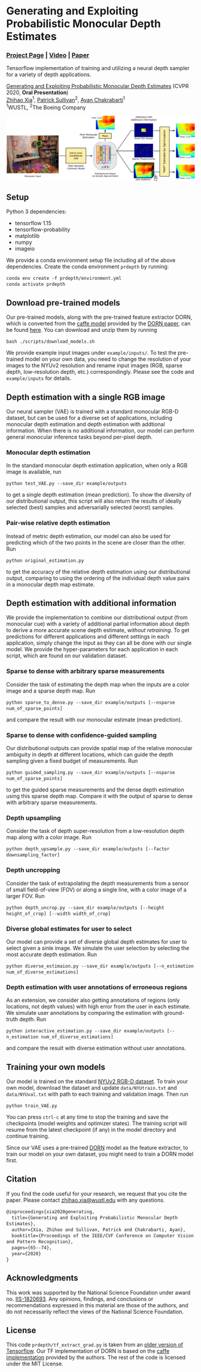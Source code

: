 # Generating and Exploiting Probabilistic Monocular Depth Estimates
### [Project Page](https://projects.ayanc.org/prdepth) | [Video](https://youtu.be/lNw9326KSlU) | [Paper](https://openaccess.thecvf.com/content_CVPR_2020/html/Xia_Generating_and_Exploiting_Probabilistic_Monocular_Depth_Estimates_CVPR_2020_paper.html)
Tensorflow implementation of training and utilizing a neural depth sampler for a variety of depth applications.<br>

[Generating and Exploiting Probabilistic Monocular Depth Estimates](https://projects.ayanc.org/prdepth) (CVPR 2020, **Oral Presentation**) <br>
 [Zhihao Xia](https://www.cse.wustl.edu/~zhihao.xia/)<sup>1</sup>,
 [Patrick Sullivan](https://github.com/algoterranean)<sup>2</sup>,
 [Ayan Chakrabarti](https://projects.ayanc.org/)<sup>1</sup> <br>
<sup>1</sup>WUSTL, <sup>2</sup>The Boeing Company

<img src='example/figure.jpg'/>

## Setup

Python 3 dependencies:

* tensorflow 1.15
* tensorflow-probability
* matplotlib
* numpy
* imageio

We provide a conda environment setup file including all of the above dependencies. Create the conda environment `prdepth` by running:
```
conda env create -f prdepth/environment.yml
conda activate prdepth
```

## Download pre-trained models
Our pre-trained models, along with the pre-trained feature extractor DORN, which is converted from the [caffe model](https://github.com/hufu6371/DORN) provided by the [DORN paper](https://arxiv.org/pdf/1806.02446.pdf), can be found [here](https://github.com/likesum/prdepth/releases/download/v1.0/trained_models.zip). You can download and unzip them by running
```
bash ./scripts/download_models.sh
```
We provide example input images under `example/inputs/`. To test the pre-trained model on your own data, you need to change the resolution of your images to the NYUv2 resolution and rename input images (RGB, sparse depth, low-resolution depth, etc.) correspondingly. Please see the code and `example/inputs` for details.

## Depth estimation with a single RGB image
Our neural sampler (VAE) is trained with a standard monocular RGB-D dataset, but can be used for a diverse set of applications, including monocular depth estimation and depth estimation with addtional information. When there is no additional information, our model can perform general monocular inference tasks beyond per-pixel depth.

### Monocular depth estimation
In the standard monocular depth estimation application, when only a RGB image is available, run 
```
python test_VAE.py --save_dir example/outputs
```
to get a single depth estimation (mean prediction). To show the diversity of our distributional output, this script will also return the results of ideally selected (best) samples and adversarially selected (worst) samples.

### Pair-wise relative depth estimation
Instead of metric depth estimation, our model can also be used for predicting which of the two points in the scene are closer than the other.
Run
```
python original_estimation.py
```
to get the accuracy of the relative depth estimation using our distributional output, comparing to using the ordering of the individual depth value pairs in a monocular depth map estimate.


## Depth estimation with additional information
We provide the implementation to combine our distributional output (from monocular cue) with a variety of additional partial information about depth to derive a more accurate scene depth estimate, *without retraining*. To get predictions for different applications and different settings in each application, simply change the input as they can all be done with our single model. We provide the hyper-parameters for each application in each script, which are found on our validation dataset.

### Sparse to dense with arbitrary sparse measurements
Consider the task of estimating the depth map when the inputs are a color image and a sparse depth map. Run
```
python sparse_to_dense.py --save_dir example/outputs [--nsparse num_of_sparse_points]
```
and compare the result with our monocular estimate (mean prediction).

### Sparse to dense with confidence-guided sampling
Our distributional outputs can provide spatial map of the relative monocular ambiguity in depth at different locations, which can guide the depth sampling given a fixed budget of measurements. Run
```
python guided_sampling.py --save_dir example/outputs [--nsparse num_of_sparse_points]
```
to get the guided sparse measurements and the dense depth estimation using this sparse depth map. Compare it with the output of sparse to dense with arbitrary sparse measurements.

### Depth upsampling
Consider the task of depth super-resolution from a low-resolution depth map along with a color image. Run
```
python depth_upsample.py --save_dir example/outputs [--factor downsampling_factor]
```

### Depth uncropping
Consider the task of extrapolating the depth measurements from a sensor of small field-of-view (FOV) or along a single line, with a color image of a larger FOV. Run
```
python depth_uncrop.py --save_dir example/outputs [--height height_of_crop] [--width width_of_crop]
```


### Diverse global estimates for user to select
Our model can provide a set of diverse global depth estimates for user to select given a sinle image. We simulate the user selection by selecting the most accurate depth estimation. Run
```
python diverse_estimaion.py --save_dir example/outputs [--n_estimation num_of_diverse_estimations]
```

### Depth estimation with user annotations of erroneous regions
As an extension, we consider also getting annotations of regions (only locations, not depth values) with high error from the user in each estimate. We simulate user annotations by comparing the estimation with ground-truth depth. Run
```
python interactive_estimation.py --save_dir example/outputs [--n_estimation num_of_diverse_estimations]
```
and compare the result with diverse estimation without user annotations.


## Training your own models
Our model is trained on the standard [NYUv2 RGB-D dataset](https://cs.nyu.edu/~silberman/datasets/nyu_depth_v2.html). To train your own model, download the dataset and update `data/NYUtrain.txt` and `data/NYUval.txt` with path to each training and validation image. Then run
```
python train_VAE.py
```
You can press `ctrl-c` at any time to stop the training and save the checkpoints (model weights and optimizer states). The training script will resume from the latest checkpoint (if any) in the model directory and continue training.

Since our VAE uses a pre-trained [DORN](https://github.com/hufu6371/DORN) model as the feature extractor, to train our model on your own dataset, you might need to train a DORN model first.


## Citation
If you find the code useful for your research, we request that you cite the paper. Please contact zhihao.xia@wustl.edu with any questions.
```
@inproceedings{xia2020generating,
  title={Generating and Exploiting Probabilistic Monocular Depth Estimates},
  author={Xia, Zhihao and Sullivan, Patrick and Chakrabarti, Ayan},
  booktitle={Proceedings of the IEEE/CVF Conference on Computer Vision and Pattern Recognition},
  pages={65--74},
  year={2020}
}
```


## Acknowledgments
This work was supported by the National Science Foundation under award no. [IIS-1820693](https://www.nsf.gov/awardsearch/showAward?AWD_ID=1820693). Any opinions, findings, and conclusions or recommendations expressed in this material are those of the authors, and do not necessarily reflect the views of the National Science Foundation.


## License
This code `prdepth/tf_extract_grad.py` is taken from an [older version of Tensorflow]( https://github.com/tensorflow/tensorflow/blob/r1.7/tensorflow/python/ops/array_grad.py#L725). Our TF implementation of DORN is based on the [caffe implementation](https://github.com/hufu6371/DORN) provided by the authors. The rest of the code is licensed under the MIT License.
